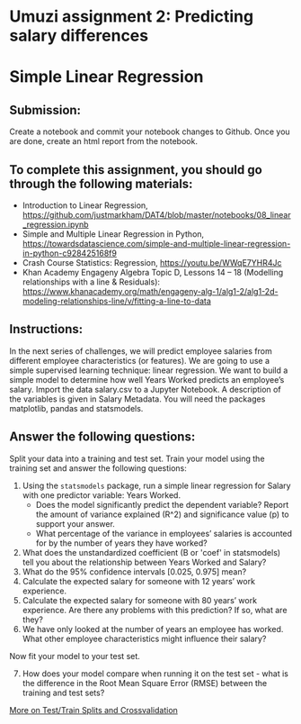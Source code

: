 # Umuzi assignment 2: Predicting salary differences
# Simple Linear Regression

## Submission:
Create a notebook and commit your notebook changes to Github.
Once you are done, create an html report from the notebook.

## To complete this assignment, you should go through the following materials:
- Introduction to Linear Regression, https://github.com/justmarkham/DAT4/blob/master/notebooks/08_linear_regression.ipynb
- Simple and Multiple Linear Regression in Python, https://towardsdatascience.com/simple-and-multiple-linear-regression-in-python-c928425168f9
- Crash Course Statistics: Regression, https://youtu.be/WWqE7YHR4Jc
- Khan Academy Engageny Algebra Topic D, Lessons 14 – 18 (Modelling relationships with a line & Residuals):
https://www.khanacademy.org/math/engageny-alg-1/alg1-2/alg1-2d-modeling-relationships-line/v/fitting-a-line-to-data

## Instructions:
In the next series of challenges, we will predict employee salaries from different employee characteristics (or features).
We are going to use a simple supervised learning technique: linear regression. We want to build a simple model to determine how well Years Worked predicts an employee’s salary.
Import the data salary.csv to a Jupyter Notebook. A description of the variables is given in Salary Metadata. You will need the packages matplotlib, pandas and statsmodels.

## Answer the following questions:
Split your data into a training and test set. Train your model using the training set and answer the following questions:

1.	Using the `statsmodels` package, run a simple linear regression for Salary with one predictor variable: Years Worked.
	  * Does the model significantly predict the dependent variable? Report the amount of variance explained (R^2) and significance value (p) to support your answer.
	  * What percentage of the variance in employees’ salaries is accounted for by the number of years they have worked?
2. What does the unstandardized coefficient (B or 'coef' in statsmodels) tell you about the relationship between Years Worked and Salary?
3. What do the 95% confidence intervals [0.025, 0.975] mean?
4.	Calculate the expected salary for someone with 12 years’ work experience.
5.	Calculate the expected salary for someone with 80 years’ work experience. Are there any problems with this prediction? If so, what are they?
6.	We have only looked at the number of years an employee has worked. What other employee characteristics might influence their salary?

Now fit your model to your test set.

7. How does your model compare when running it on the test set - what is the difference in the Root Mean Square Error (RMSE) between the training and test sets?

[More on Test/Train Splits and Crossvalidation](https://towardsdatascience.com/train-test-split-and-cross-validation-in-python-80b61beca4b6)

